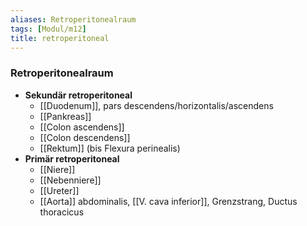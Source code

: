 ```yaml
---
aliases: Retroperitonealraum
tags: [Modul/m12]
title: retroperitoneal
---
```

### Retroperitonealraum
- **Sekundär retroperitoneal**
	- [[Duodenum]], pars descendens/horizontalis/ascendens
	- [[Pankreas]]
	- [[Colon ascendens]]
	- [[Colon descendens]]
	- [[Rektum]] (bis Flexura perinealis)
- **Primär retroperitoneal**
	- [[Niere]]
	- [[Nebenniere]]
	- [[Ureter]]
	- [[Aorta]] abdominalis, [[V. cava inferior]], Grenzstrang, Ductus thoracicus